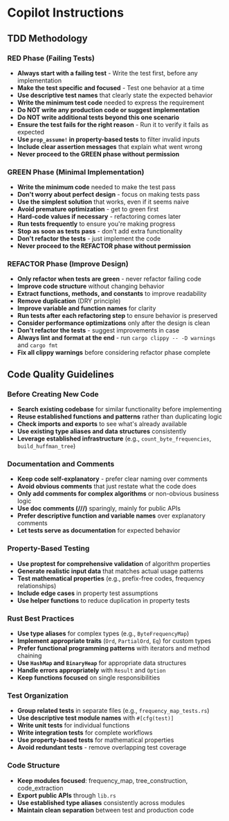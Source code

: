 # Copilot Instructions

## TDD Methodology

### RED Phase (Failing Tests)
- **Always start with a failing test** - Write the test first, before any implementation
- **Make the test specific and focused** - Test one behavior at a time
- **Use descriptive test names** that clearly state the expected behavior
- **Write the minimum test code** needed to express the requirement
- **Do NOT write any production code or suggest implementation** 
- **Do NOT write additional tests beyond this one scenario**
- **Ensure the test fails for the right reason** - Run it to verify it fails as expected
- **Use `prop_assume!` in property-based tests** to filter invalid inputs
- **Include clear assertion messages** that explain what went wrong
- **Never proceed to the GREEN phase without permission**

### GREEN Phase (Minimal Implementation)
- **Write the minimum code** needed to make the test pass
- **Don't worry about perfect design** - focus on making tests pass
- **Use the simplest solution** that works, even if it seems naive
- **Avoid premature optimization** - get to green first
- **Hard-code values if necessary** - refactoring comes later
- **Run tests frequently** to ensure you're making progress
- **Stop as soon as tests pass** - don't add extra functionality
- **Don't refactor the tests** - just implement the code
- **Never proceed to the REFACTOR phase without permission**

### REFACTOR Phase (Improve Design)
- **Only refactor when tests are green** - never refactor failing code
- **Improve code structure** without changing behavior
- **Extract functions, methods, and constants** to improve readability
- **Remove duplication** (DRY principle)
- **Improve variable and function names** for clarity
- **Run tests after each refactoring step** to ensure behavior is preserved
- **Consider performance optimizations** only after the design is clean
- **Don't refactor the tests** - suggest improvements in case
- **Always lint and format at the end** - run `cargo clippy -- -D warnings` and `cargo fmt`
- **Fix all clippy warnings** before considering refactor phase complete

## Code Quality Guidelines

### Before Creating New Code
- **Search existing codebase** for similar functionality before implementing
- **Reuse established functions and patterns** rather than duplicating logic
- **Check imports and exports** to see what's already available
- **Use existing type aliases and data structures** consistently
- **Leverage established infrastructure** (e.g., `count_byte_frequencies`, `build_huffman_tree`)

### Documentation and Comments
- **Keep code self-explanatory** - prefer clear naming over comments
- **Avoid obvious comments** that just restate what the code does
- **Only add comments for complex algorithms** or non-obvious business logic
- **Use doc comments (///)** sparingly, mainly for public APIs
- **Prefer descriptive function and variable names** over explanatory comments
- **Let tests serve as documentation** for expected behavior

### Property-Based Testing
- **Use proptest for comprehensive validation** of algorithm properties
- **Generate realistic input data** that matches actual usage patterns
- **Test mathematical properties** (e.g., prefix-free codes, frequency relationships)
- **Include edge cases** in property test assumptions
- **Use helper functions** to reduce duplication in property tests

### Rust Best Practices
- **Use type aliases** for complex types (e.g., `ByteFrequencyMap`)
- **Implement appropriate traits** (`Ord`, `PartialOrd`, `Eq`) for custom types
- **Prefer functional programming patterns** with iterators and method chaining
- **Use `HashMap` and `BinaryHeap`** for appropriate data structures
- **Handle errors appropriately** with `Result` and `Option`
- **Keep functions focused** on single responsibilities

### Test Organization
- **Group related tests** in separate files (e.g., `frequency_map_tests.rs`)
- **Use descriptive test module names** with `#[cfg(test)]`
- **Write unit tests** for individual functions
- **Write integration tests** for complete workflows
- **Use property-based tests** for mathematical properties
- **Avoid redundant tests** - remove overlapping test coverage

### Code Structure
- **Keep modules focused**: frequency_map, tree_construction, code_extraction
- **Export public APIs** through `lib.rs`
- **Use established type aliases** consistently across modules
- **Maintain clean separation** between test and production code
